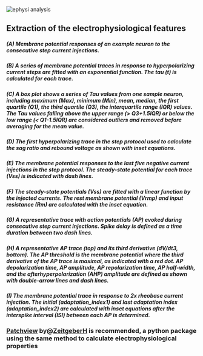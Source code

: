
![ephysi analysis](https://user-images.githubusercontent.com/42681557/223562990-2256c301-98f6-46b3-85c3-75be18710124.png)
## Extraction of the electrophysiological features

##### (A) Membrane potential responses of an example neuron to the consecutive step current injections.
##### (B) A series of membrane potential traces in response to hyperpolarizing current steps are fitted with an exponential function. The tau (t) is calculated for each trace.
##### (C) A box plot shows a series of Tau values from one sample neuron, including maximum (Max), minimum (Min), mean, median, the first quartile (Q1), the third quartile (Q3), the interquartile range (IQR) values. The Tau values falling above the upper range (> Q3+1.5*IQR) or below the low range (< Q1-1.5*IQR) are considered outliers and removed before averaging for the mean value. 
##### (D) The first hyperpolarizing trace in the step protocol used to calculate the sag ratio and rebound voltage as shown with inset equations. 
##### (E) The membrane potential responses to the last five negative current injections in the step protocol. The steady-state potential for each trace (Vss) is indicated with dash lines.  
##### (F) The steady-state potentials (Vss) are fitted with a linear function by the injected currents. The rest membrane potential (Vrmp) and input resistance (Rm) are calculated with the inset equation.  
##### (G) A representative trace with action potentials (AP) evoked during consecutive step current injections. Spike delay is defined as a time duration between two dash lines. 
##### (H) A representative AP trace (top) and its third derivative (dV/dt3, bottom). The AP threshold is the membrane potential where the third derivative of the AP trace is maximal, as indicated with a red dot. AP depolarization time, AP amplitude, AP repolarization time, AP half-width, and the afterhyperpolarization (AHP) amplitude are defined as shown with double-arrow lines and dash lines. 
##### (I) The membrane potential trace in response to 2x rheobase current injection. The initial (adaptation_index1) and last adaptation index (adaptation_index2) are calculated with inset equations after the interspike interval (ISI) between each AP is determined. 

### [Patchview](https://patchview.readthedocs.io/en/latest/) by@[ZeitgeberH](https://github.com/ZeitgeberH) is recommended, a python package using the same method to calculate electrophysiological properties

